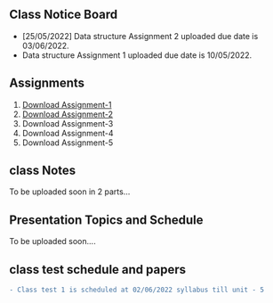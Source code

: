 ## Class Notice Board
- [25/05/2022] Data structure Assignment 2 uploaded due date is 03/06/2022.
- Data structure Assignment 1 uploaded due date is 10/05/2022.

## Assignments

1.  [Download Assignment-1](https://docs.google.com/document/d/1dcGu4SJntrkmqcHdHaVcniPpmZcdUtI8VA5ltbvdjNE/edit?usp=sharing)
2.  [Download Assignment-2](https://docs.google.com/document/d/1IPqxb_yidafNBUcPZc7nfcLOwq6GuUYkyFHpFWyZXU4/edit?usp=sharing)
3.  Download Assignment-3
4.  Download Assignment-4
5.  Download Assignment-5



## class Notes

To be uploaded soon in 2 parts...



## Presentation Topics and Schedule

To be uploaded soon....


## class test schedule and papers

```diff
- Class test 1 is scheduled at 02/06/2022 syllabus till unit - 5

```
